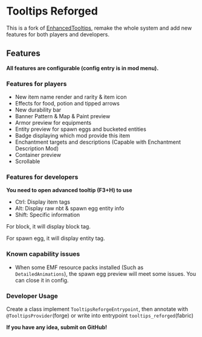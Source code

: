 # Tooltips Reforged

This is a fork of [EnhancedTooltips](https://modrinth.com/mod/enhancedtooltips), remake the whole system and add new
features for both players and developers.

## Features

**All features are configurable (config entry is in mod menu).**

### Features for players

- New item name render and rarity & item icon
- Effects for food, potion and tipped arrows
- New durability bar
- Banner Pattern & Map & Paint preview
- Armor preview for equipments
- Entity preview for spawn eggs and bucketed entities
- Badge displaying which mod provide this item
- Enchantment targets and descriptions (Capable with Enchantment Description Mod)
- Container preview
- Scrollable

### Features for developers

**You need to open advanced tooltip (F3+H) to use**

- Ctrl: Display item tags
- Alt: Display raw nbt & spawn egg entity info
- Shift: Specific information

For block, it will display block tag.

For spawn egg, it will display entity tag.

### Known capability issues

- When some EMF resource packs installed (Such as `DetailedAnimations`), the spawn egg preview will meet some issues.
  You can close it in config.

### Developer Usage

Create a class implement `TooltipsReforgeEntrypoint`, then annotate with `@TooltipsProvider`(forge) or write into
entrypoint `tooltips_reforged`(fabric)

**If you have any idea, submit on GitHub!**
